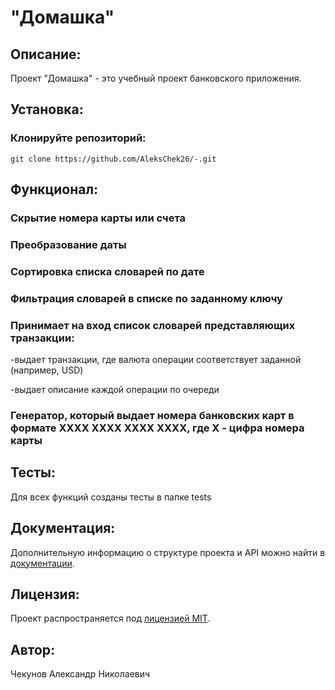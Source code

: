 #  "Домашка"

## Описание:

Проект "Домашка" - это учебный проект банковского приложения. 

## Установка:

### Клонируйте репозиторий:
```
git clone https://github.com/AleksChek26/-.git
```

## Функционал:
### Скрытие номера карты или счета

### Преобразование даты

### Сортировка списка словарей по дате

### Фильтрация словарей в списке по заданному ключу

### Принимает на вход список словарей представляющих транзакции:

   -выдает транзакции, где валюта операции соответствует заданной (например, USD)

   -выдает описание каждой операции по очереди

### Генератор, который выдает номера банковских карт в формате XXXX XXXX XXXX XXXX, где X - цифра номера карты
 

## Тесты:

Для всех функций созданы тесты в папке tests


## Документация:

Дополнительную информацию о структуре проекта и API можно найти в [документации](docs/README.md).

## Лицензия:

Проект распространяется под [лицензией MIT](LICENSE).

## Автор:

Чекунов Александр Николаевич